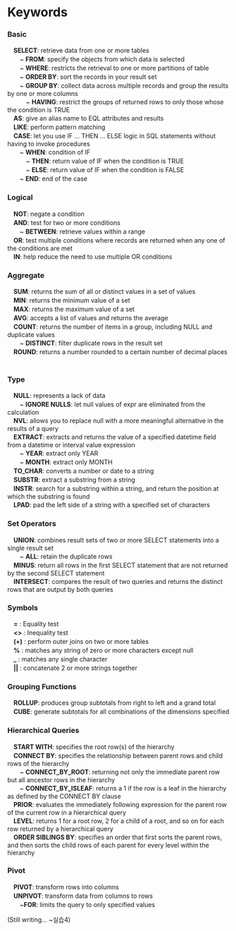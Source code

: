 # Keywords

### Basic
　**SELECT**: retrieve data from one or more tables  
　　~ **FROM**: specify the objects from which data is selected  
　　~ **WHERE**: restricts the retrieval to one or more partitions of table  
　　~ **ORDER BY**: sort the records in your result set  
　　~ **GROUP BY**: collect data across multiple records and group the results by one or more columns  
　　　~ **HAVING**: restrict the groups of returned rows to only those whose the condition is TRUE  
　**AS**: give an alias name to EQL attributes and results  
　**LIKE**: perform pattern matching  
　**CASE**: let you use IF ... THEN ... ELSE logic in SQL statements without having to invoke procedures  
　　~ **WHEN**: condition of IF  
　　　~ **THEN**: return value of IF when the condition is TRUE  
　　　~ **ELSE**: return value of IF when the condition is FALSE  
　　~ **END**: end of the case  
  
### Logical
　**NOT**: negate a condition  
　**AND**: test for two or more conditions  
　　~ **BETWEEN**: retrieve values within a range  
　**OR**: test multiple conditions where records are returned when any one of the conditions are met  
　**IN**: help reduce the need to use multiple OR conditions  

### Aggregate
　**SUM**: returns the sum of all or distinct values in a set of values   
　**MIN**: returns the minimum value of a set  
　**MAX**: returns the maximum value of a set  
　**AVG**: accepts a list of values and returns the average  
　**COUNT**: returns the number of items in a group, including NULL and duplicate values  
　　~ **DISTINCT**: filter duplicate rows in the result set  
　**ROUND**: returns a number rounded to a certain number of decimal places
　
### Type
　**NULL**: represents a lack of data  
　　~ **IGNORE NULLS**: let null values of expr are eliminated from the calculation  
　**NVL**: allows you to replace null with a more meaningful alternative in the results of a query  
　**EXTRACT**: extracts and returns the value of a specified datetime field from a datetime or interval value expression  
　　~ **YEAR**: extract only YEAR  
　　~ **MONTH**: extract only MONTH  
　**TO_CHAR**: converts a number or date to a string  
　**SUBSTR**: extract a substring from a string  
　**INSTR**: search for a substring within a string, and return the position at which the substring is found  
　**LPAD**: pad the left side of a string with a specified set of characters
 
### Set Operators
　**UNION**: combines result sets of two or more SELECT statements into a single result set  
　　~ **ALL**: retain the duplicate rows  
　**MINUS**: return all rows in the first SELECT statement that are not returned by the second SELECT statement  
　**INTERSECT**: compares the result of two queries and returns the distinct rows that are output by both queries  
 
### Symbols
　**=** : Equality test  
　**<>** : Inequality test   
　**(+)** : perform outer joins on two or more tables  
　**%** : matches any string of zero or more characters except null   
　**_** : matches any single character   
　**||** : concatenate 2 or more strings together  
 
### Grouping Functions
　**ROLLUP**: produces group subtotals from right to left and a grand total  
　**CUBE**: generate subtotals for all combinations of the dimensions specified  

### Hierarchical Queries
　**START WITH**: specifies the root row(s) of the hierarchy  
　**CONNECT BY**: specifies the relationship between parent rows and child rows of the hierarchy  
　　~ **CONNECT_BY_ROOT**: returning not only the immediate parent row but all ancestor rows in the hierarchy  
　　~ **CONNECT_BY_ISLEAF**: returns a 1 if the row is a leaf in the hierarchy as defined by the CONNECT BY clause  
　**PRIOR**: evaluates the immediately following expression for the parent row of the current row in a hierarchical query  
　**LEVEL**: returns 1 for a root row, 2 for a child of a root, and so on for each row returned by a hierarchical query  
　**ORDER SIBLINGS BY**: specifies an order that first sorts the parent rows, and then sorts the child rows of each parent for every level within the hierarchy  

### Pivot
　**PIVOT**: transform rows into columns  
　**UNPIVOT**: transform data from columns to rows  
　　~**FOR**: limits the query to only specified values  

(Still writing... ~실습4)
